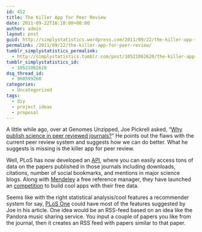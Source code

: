 ```yaml
---
id: 452
title: The Killer App for Peer Review
date: 2011-09-22T16:10:00+00:00
author: admin
layout: post
guid: http://simplystatistics.wordpress.com/2011/09/22/the-killer-app-for-peer-review
permalink: /2011/09/22/the-killer-app-for-peer-review/
tumblr_simplystatistics_permalink:
  - http://simplystatistics.tumblr.com/post/10521062620/the-killer-app-for-peer-review
tumblr_simplystatistics_id:
  - 10521062620
dsq_thread_id:
  - 960599260
categories:
  - Uncategorized
tags:
  - diy
  - project ideas
  - proposal
---
```

A little while ago, over at Genomes Unzipped, Joe Pickrell asked, &#8220;<a href="http://www.genomesunzipped.org/2011/07/why-publish-science-in-peer-reviewed-journals.php" target="_blank">Why publish science in peer reviewed journals?</a>&#8221; He points out the flaws with the current peer review system and suggests how we can do better. What he suggests is missing is the killer app for peer review. 

Well, PLoS has now developed an <a href="http://api.plos.org/" target="_blank">API</a>, where you can easily access tons of data on the papers published in those journals including downloads, citations, number of social bookmarks, and mentions in major science blogs. Along with <a href="http://www.mendeley.com/" target="_blank">Mendeley</a> a free reference manager, they have launched an <a href="http://dev.mendeley.com/api-binary-battle/" target="_blank">competition</a> to build cool apps with their free data. 

Seems like with the right statistical analysis/cool features a recommender system for say, <a href="http://www.plosone.org/" target="_blank">PLoS One</a> could have most of the features suggested by Joe in his article. One idea would be an RSS-feed based on an idea like the Pandora music sharing service. You input a couple of papers you like from the journal, then it creates an RSS feed with papers similar to that paper. 